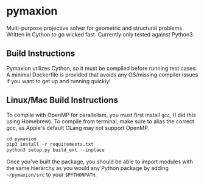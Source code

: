 # pymaxion
Multi-purpose projective solver for geometric and structural problems. Written in Cython to go wicked fast. Currently only tested against Python3.

## Build Instructions
Pymaxion utilizes Cython, so it must be compiled before running test cases. A minimal Dockerfile is provided that avoids any OS/missing compiler issues if you want to get up and running quickly!

## Linux/Mac Build Instructions
To compile with OpenMP for parallelism, you must first install ```gcc```, (I did this using Homebrew). To compile from terminal, make sure to alias the correct gcc, as Apple's default CLang may not support OpenMP.

```python
cd pymaxion
pip3 install -r requirements.txt
python3 setup.py build_ext --inplace
```

Once you've built the package, you should be able to import modules with the same hierarchy as you would any Python package by adding ```~/pymaxion/src``` to your ```$PYTHONPATH```.
